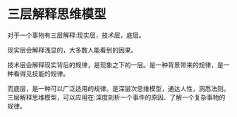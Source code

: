 # 三层解释思维模型

对于一个事物有三层解释:现实层，技术层，底层。

现实层会解释浅显的，大多数人能看到的因果。

技术层会解释现实背后的规律，是现象之下的一层。是一种背景带来的规律，是一种看得见技能的规律。

而底层，是一种可以广泛适用的规律。是深层次思维模型，通达人性，洞悉法则。三层解释思维模型，可以应用在:深度剖析一个事件的原因、了解一个复杂事物的规律。
